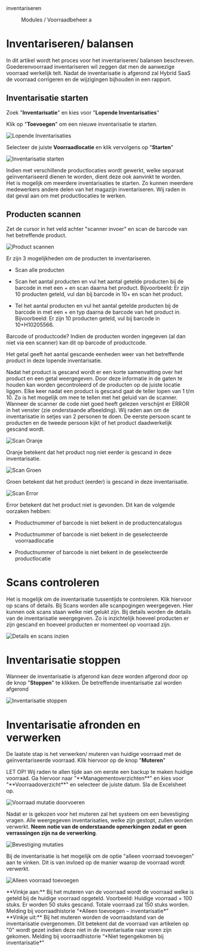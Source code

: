 <properties>
	<page>
		<title>inventariseren</title>
		<description>inventariseren</description>
	</page>
	<menu>
		<position>Modules / Voorraadbeheer</position>
		<title>Inventariseren</title>
		<sort>a</sort>
	</menu>
</properties>

# Inventariseren/ balansen #
In dit artikel wordt het proces voor het inventariseren/ balansen beschreven. Goederenvoorraad inventariseren wil zeggen dat men de aanwezige voorraad werkelijk telt. Nadat de inventarisatie is afgerond zal Hybrid SaaS de voorraad corrigeren en de wijzigingen bijhouden in een rapport.

## Inventarisatie starten ##

Zoek "**Inventarisatie**" en kies voor "**Lopende Inventarisaties**" 

Klik op "**Toevoegen**" om een nieuwe inventarisatie te starten.

![Lopende Inventarisaties](images/lopende_inventarisaties.jpg)

Selecteer de juiste **Voorraadlocatie** en klik vervolgens op "**Starten**"

![Inventarisatie starten](images/inventarisatie_starten.jpg)

<div class="info">
Indien met verschillende productlocaties wordt gewerkt, welke separaat geïnventariseerd dienen te worden, dient deze ook aanvinkt te worden.
</div>

<div class="info">
Het is mogelijk om meerdere inventarisaties te starten. Zo kunnen meerdere medewerkers andere delen van het magazijn inventariseren. Wij raden in dat geval aan om met productlocaties te werken.
</div>


## Producten scannen ##

Zet de cursor in het veld achter "scanner invoer" en scan de barcode van het betreffende product.

![Product scannen](images/producten_scannen.jpg)

<div class="info">
Er zijn 3 mogelijkheden om de producten te inventariseren.

- Scan alle producten

- Scan het aantal producten en vul het aantal getelde producten bij de barcode in met een + en scan daarna het product. Bijvoorbeeld: Er zijn 10 producten geteld, vul dan bij barcode in 10+ en scan het product.

- Tel het aantal producten en vul het aantal getelde producten bij de barcode in met een + en typ daarna de barcode van het product in. Bijvoorbeeld: Er zijn 10 producten geteld, vul bij barcode in 10+H10205566.
</div>

<div class="info">
Barcode of productcode? Indien de producten worden ingegeven (al dan niet via een scanner) kan dit op barcode of productcode. 
</div>

 Het getal geeft het aantal gescande eenheden weer van het betreffende product in deze lopende inventarisatie.

Nadat het product is gescand wordt er een korte samenvatting over het product en een getal weergegeven. Door deze informatie in de gaten te houden kan worden gecontroleerd of de producten op de juiste locatie liggen. Elke keer nadat een product is gescand gaat de teller lopen van 1 t/m 10. Zo is het mogelijk om mee te tellen met het geluid van de scanner. Wanneer de scanner de code niet goed heeft gelezen verschijnt er ERROR in het venster (zie onderstaande afbeelding). Wij raden aan om de inventarisatie in setjes van 2 personen te doen. De eerste persoon scant te producten en de tweede persoon kijkt of het product daadwerkelijk gescand wordt.

![Scan Oranje](images/scan_oranje.jpg)

<div class="info">
Oranje betekent dat het product nog niet eerder is gescand in deze inventarisatie. 
</div>

![Scan Groen](images/scan_groen.jpg)

<div class="info">
Groen betekent dat het product (eerder) is gescand in deze inventarisatie. 
</div>

![Scan Error](images/scan_error.jpg)

<div class="info">
Error betekent dat het product niet is gevonden. Dit kan de volgende oorzaken hebben:

- Productnummer of barcode is niet bekent in de productencatalogus

- Productnummer of barcode is niet bekent in de geselecteerde voorraadlocatie

- Productnummer of barcode is niet bekent in de geselecteerde productlocatie
</div>

# Scans controleren #

Het is mogelijk om de inventarisatie tussentijds te controleren. Klik hiervoor op scans of details. Bij Scans worden alle scanpogingen weergegeven. Hier kunnen ook scans staan welke niet gelukt zijn. Bij details worden de details van de inventarisatie weergegeven. Zo is inzichtelijk hoeveel producten er zijn gescand en hoeveel producten er momenteel op voorraad zijn.

![Details en scans inzien](images/details_scans.jpg)


# Inventarisatie stoppen #

Wanneer de inventarisatie is afgerond kan deze worden afgerond door op de knop "**Stoppen**" te klikken. De betreffende inventarisatie zal worden afgerond

![Inventarisatie stoppen](images/inventarisatie_stoppen.jpg)


# Inventarisatie afronden en verwerken #

De laatste stap is het verwerken/ muteren van huidige voorraad met de geïnventariseerde voorraad. Klik hiervoor op de knop "**Muteren**"

<div class="info">
LET OP! Wij raden te allen tijde aan om eerste een backup te maken huidige voorraad. Ga hiervoor naar "**Managementoverzichten**" en kies voor "**Voorraadoverzicht**" en selecteer de juiste datum. Sla de Excelsheet op.
</div>

![Voorraad mutatie doorvoeren](images/voorraad_mutaties_doorvoeren.jpg)

Nadat er is gekozen voor het muteren zal het systeem om een bevestiging vragen. Alle weergegeven inventarisaties, welke zijn gestopt, zullen worden verwerkt. **Neem notie van de onderstaande opmerkingen zodat er geen verrassingen zijn na de verwerking**. 

![Bevestiging mutaties](images/voorraad_mutaties_doorvoeren.jpg)

Bij de inventarisatie is het mogelijk om de optie "alleen voorraad toevoegen" aan te vinken. Dit is van invloed op de manier waarop de voorraad wordt verwerkt.

![Alleen voorraad toevoegen](images/alleen_voorraad_toevoegen.jpg)

<div class="info">
**Vinkje aan:** Bij het muteren van de voorraad wordt de voorraad welke is geteld bij de huidige voorraad opgeteld. Voorbeeld: Huidige voorraad = 100 stuks. Er worden 50 stuks gescand. Totale voorraad zal 150 stuks worden.
Melding bij voorraadhistorie “*Alleen toevoegen – inventarisatie*”
</div>

<div class="info">
**Vinkje uit:** Bij het muteren worden de voorraadstand van de inventarisatie overgenomen. Dit betekent dat de voorraad van artikelen op "0" wordt gezet indien deze niet in de inventarisatie naar voren zijn gekomen.
Melding bij voorraadhistorie “*Niet tegengekomen bij inventarisatie*” 
</div>